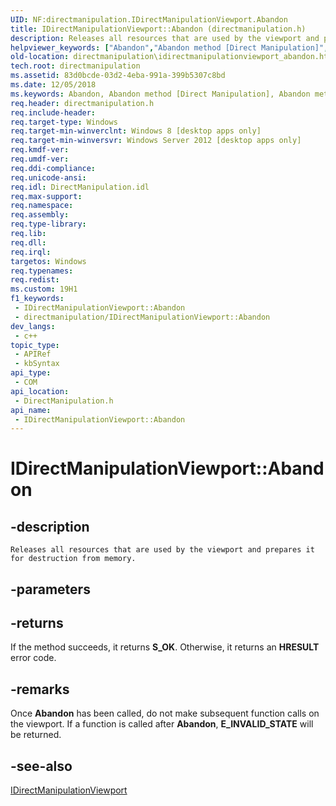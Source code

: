 ```yaml
---
UID: NF:directmanipulation.IDirectManipulationViewport.Abandon
title: IDirectManipulationViewport::Abandon (directmanipulation.h)
description: Releases all resources that are used by the viewport and prepares it for destruction from memory.
helpviewer_keywords: ["Abandon","Abandon method [Direct Manipulation]","Abandon method [Direct Manipulation]","IDirectManipulationViewport interface","IDirectManipulationViewport interface [Direct Manipulation]","Abandon method","IDirectManipulationViewport.Abandon","IDirectManipulationViewport::Abandon","directmanipulation.idirectmanipulationviewport_abandon","directmanipulation/IDirectManipulationViewport::Abandon"]
old-location: directmanipulation\idirectmanipulationviewport_abandon.htm
tech.root: directmanipulation
ms.assetid: 83d0bcde-03d2-4eba-991a-399b5307c8bd
ms.date: 12/05/2018
ms.keywords: Abandon, Abandon method [Direct Manipulation], Abandon method [Direct Manipulation],IDirectManipulationViewport interface, IDirectManipulationViewport interface [Direct Manipulation],Abandon method, IDirectManipulationViewport.Abandon, IDirectManipulationViewport::Abandon, directmanipulation.idirectmanipulationviewport_abandon, directmanipulation/IDirectManipulationViewport::Abandon
req.header: directmanipulation.h
req.include-header: 
req.target-type: Windows
req.target-min-winverclnt: Windows 8 [desktop apps only]
req.target-min-winversvr: Windows Server 2012 [desktop apps only]
req.kmdf-ver: 
req.umdf-ver: 
req.ddi-compliance: 
req.unicode-ansi: 
req.idl: DirectManipulation.idl
req.max-support: 
req.namespace: 
req.assembly: 
req.type-library: 
req.lib: 
req.dll: 
req.irql: 
targetos: Windows
req.typenames: 
req.redist: 
ms.custom: 19H1
f1_keywords:
 - IDirectManipulationViewport::Abandon
 - directmanipulation/IDirectManipulationViewport::Abandon
dev_langs:
 - c++
topic_type:
 - APIRef
 - kbSyntax
api_type:
 - COM
api_location:
 - DirectManipulation.h
api_name:
 - IDirectManipulationViewport::Abandon
---
```


# IDirectManipulationViewport::Abandon


## -description

    Releases all resources that are used by the viewport and prepares it for destruction from memory.

## -parameters

## -returns

If the method succeeds, it returns <b>S_OK</b>. Otherwise, it returns an <b>HRESULT</b> error code.

## -remarks

Once <b>Abandon</b> has been called, do not make subsequent function calls on the viewport. If a function is called after <b>Abandon</b>, <b>E_INVALID_STATE</b> will be returned.

## -see-also

<a href="/previous-versions/windows/desktop/api/directmanipulation/nn-directmanipulation-idirectmanipulationviewport">IDirectManipulationViewport</a>

